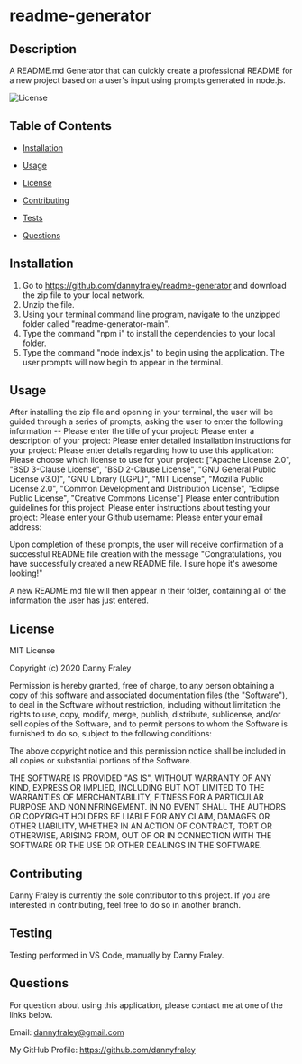 # readme-generator

## Description
A README.md Generator that can quickly create a professional README for a new project based on a user's input using prompts generated in node.js.

![License](https://img.shields.io/badge/LICENSE-MIT-red.svg)


## Table of Contents 

* [Installation](#installation)

* [Usage](#usage)

* [License](#license)

* [Contributing](#contributing)

* [Tests](#tests)

* [Questions](#questions)


## Installation
1. Go to https://github.com/dannyfraley/readme-generator and download the zip file to your local network.
2. Unzip the file.
3. Using your terminal command line program, navigate to the unzipped folder called "readme-generator-main".
4. Type the command "npm i" to install the dependencies to your local folder.
5. Type the command "node index.js" to begin using the application. The user prompts will now begin to appear in the terminal.

## Usage
After installing the zip file and opening in your terminal, the user will be guided through a series of prompts, asking the user to enter the following information --
Please enter the title of your project:
Please enter a description of your project:
Please enter detailed installation instructions for your project:
Please enter details regarding how to use this application:
Please choose which license to use for your project: ["Apache License 2.0", "BSD 3-Clause License", "BSD 2-Clause License", "GNU General Public License v3.0)", "GNU Library (LGPL)", "MIT License", "Mozilla Public License 2.0", "Common Development and Distribution License", "Eclipse Public License", "Creative Commons License"]
Please enter contribution guidelines for this project:
Please enter instructions about testing your project:
Please enter your Github username:
Please enter your email address:

Upon completion of these prompts, the user will receive confirmation of a successful README file creation with the message "Congratulations, you have successfully created a new README file. I sure hope it's awesome looking!"

A new README.md file will then appear in their folder, containing all of the information the user has just entered.

## License
MIT License

Copyright (c) 2020 Danny Fraley

Permission is hereby granted, free of charge, to any person obtaining a copy
of this software and associated documentation files (the "Software"), to deal
in the Software without restriction, including without limitation the rights
to use, copy, modify, merge, publish, distribute, sublicense, and/or sell
copies of the Software, and to permit persons to whom the Software is
furnished to do so, subject to the following conditions:

The above copyright notice and this permission notice shall be included in all
copies or substantial portions of the Software.

THE SOFTWARE IS PROVIDED "AS IS", WITHOUT WARRANTY OF ANY KIND, EXPRESS OR
IMPLIED, INCLUDING BUT NOT LIMITED TO THE WARRANTIES OF MERCHANTABILITY,
FITNESS FOR A PARTICULAR PURPOSE AND NONINFRINGEMENT. IN NO EVENT SHALL THE
AUTHORS OR COPYRIGHT HOLDERS BE LIABLE FOR ANY CLAIM, DAMAGES OR OTHER
LIABILITY, WHETHER IN AN ACTION OF CONTRACT, TORT OR OTHERWISE, ARISING FROM,
OUT OF OR IN CONNECTION WITH THE SOFTWARE OR THE USE OR OTHER DEALINGS IN THE
SOFTWARE.

## Contributing
Danny Fraley is currently the sole contributor to this project. If you are interested in contributing, feel free to do so in another branch.

## Testing
Testing performed in VS Code, manually by Danny Fraley.

## Questions
For question about using this application, please contact me at one of the links below.

Email: dannyfraley@gmail.com 

My GitHub Profile: https://github.com/dannyfraley
